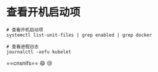 # 查看开机启动项

```shell
# 查看开机启动项
systemctl list-unit-files | grep enabled | grep docker

# 查看进程日志
journalctl -xefu kubelet

```

==cnsnifs==  :smile: :cry:
